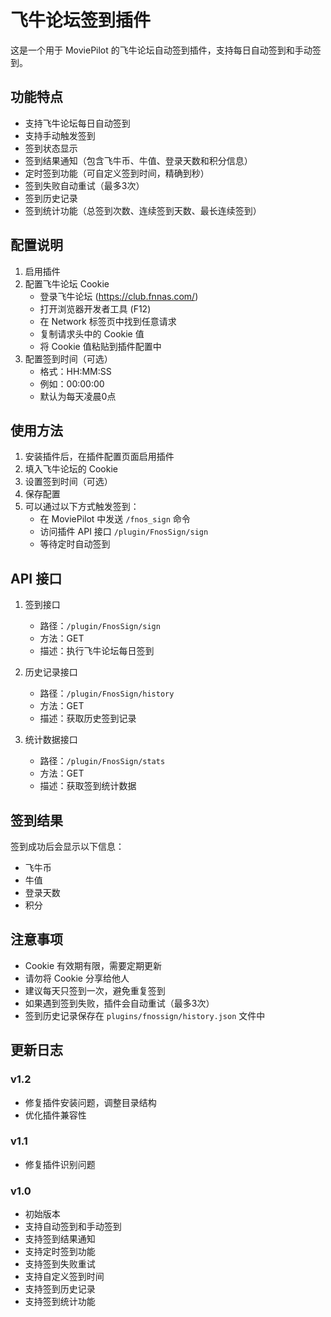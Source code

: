 # 飞牛论坛签到插件

这是一个用于 MoviePilot 的飞牛论坛自动签到插件，支持每日自动签到和手动签到。

## 功能特点

- 支持飞牛论坛每日自动签到
- 支持手动触发签到
- 签到状态显示
- 签到结果通知（包含飞牛币、牛值、登录天数和积分信息）
- 定时签到功能（可自定义签到时间，精确到秒）
- 签到失败自动重试（最多3次）
- 签到历史记录
- 签到统计功能（总签到次数、连续签到天数、最长连续签到）

## 配置说明

1. 启用插件
2. 配置飞牛论坛 Cookie
   - 登录飞牛论坛 (https://club.fnnas.com/)
   - 打开浏览器开发者工具 (F12)
   - 在 Network 标签页中找到任意请求
   - 复制请求头中的 Cookie 值
   - 将 Cookie 值粘贴到插件配置中
3. 配置签到时间（可选）
   - 格式：HH:MM:SS
   - 例如：00:00:00
   - 默认为每天凌晨0点

## 使用方法

1. 安装插件后，在插件配置页面启用插件
2. 填入飞牛论坛的 Cookie
3. 设置签到时间（可选）
4. 保存配置
5. 可以通过以下方式触发签到：
   - 在 MoviePilot 中发送 `/fnos_sign` 命令
   - 访问插件 API 接口 `/plugin/FnosSign/sign`
   - 等待定时自动签到

## API 接口

1. 签到接口
   - 路径：`/plugin/FnosSign/sign`
   - 方法：GET
   - 描述：执行飞牛论坛每日签到

2. 历史记录接口
   - 路径：`/plugin/FnosSign/history`
   - 方法：GET
   - 描述：获取历史签到记录

3. 统计数据接口
   - 路径：`/plugin/FnosSign/stats`
   - 方法：GET
   - 描述：获取签到统计数据

## 签到结果

签到成功后会显示以下信息：
- 飞牛币
- 牛值
- 登录天数
- 积分

## 注意事项

- Cookie 有效期有限，需要定期更新
- 请勿将 Cookie 分享给他人
- 建议每天只签到一次，避免重复签到
- 如果遇到签到失败，插件会自动重试（最多3次）
- 签到历史记录保存在 `plugins/fnossign/history.json` 文件中

## 更新日志

### v1.2
- 修复插件安装问题，调整目录结构
- 优化插件兼容性

### v1.1
- 修复插件识别问题

### v1.0
- 初始版本
- 支持自动签到和手动签到
- 支持签到结果通知
- 支持定时签到功能
- 支持签到失败重试
- 支持自定义签到时间
- 支持签到历史记录
- 支持签到统计功能 